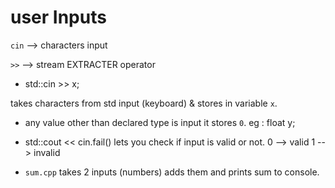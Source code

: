 # user Inputs

`cin` --> characters input

`>>` --> stream EXTRACTER operator

- std::cin >> x;

takes characters from std input (keyboard) & stores in variable `x`.
 
- any value other than declared type is input it stores `0`.
eg : float y;

- std::cout << cin.fail()
lets you check if input is valid or not.
0 --> valid
1 --> invalid

- `sum.cpp` takes 2 inputs (numbers) adds them and prints sum to console.
